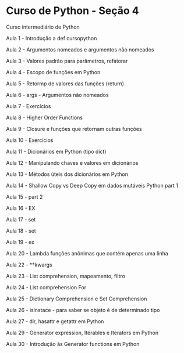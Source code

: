 
# Curso de Python - Seção 4


Curso intermediário de Python

Aula 1 - Introdução a def cursopython

Aula 2 - Argumentos nomeados e argumentos não nomeados

Aula 3 - Valores padrão para parâmetros, refatorar

Aula 4 - Escopo de funções em Python

Aula 5 - Retormp de valores das funções (return)

Aula 6 - args -  Argumentos não nomeados

Aula 7 - Exercícios

Aula 8 - Higher Order Functions

Aula 9 - Closure e funções que retornam outras funções

Aula 10 - Exercícios  

Aula 11 - Dicionários em Python (tipo dict)

Aula 12 - Manipulando chaves e valores em dicionários

Aula 13 -  Métodos úteis dos dicionários em Python

Aula 14 - Shallow Copy vs Deep Copy em dados mutáveis Python part 1

Aula 15 - part 2

Aula 16 - EX

Aula 17 - set

Aula 18 - set

Aula 19 - ex

Aula 20 - Lambda funções anônimas que contém apenas uma linha

Aula 22 - **kwargs

Aula 23 - List comprehension, mapeamento, filtro

Aula 24 - List comprehension For

Aula 25 - Dictionary Comprehension e Set Comprehension

Aula 26 - isinstace - para saber se objeto é de determinado tipo

Aula 27 - dir, hasattr e getattr em Python

Aula 29 - Generator expression, Iterables e Iterators em Python

Aula 30 - Introdução às Generator functions em Python
